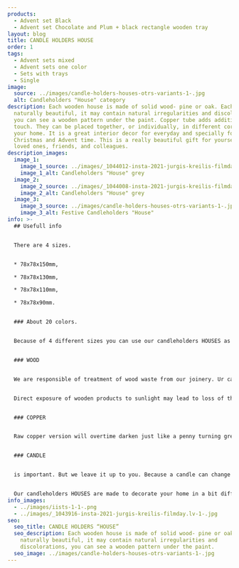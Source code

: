 ```yaml
---
products:
  - Advent set Black
  - Advent set Chocolate and Plum + black rectangle wooden tray
layout: blog
title: CANDLE HOLDERS HOUSE
order: 1
tags:
  - Advent sets mixed
  - Advent sets one color
  - Sets with trays
  - Single
image:
  source: ../images/candle-holders-houses-otrs-variants-1-.jpg
  alt: Candleholders "House" category
description: Each wooden house is made of solid wood- pine or oak. Each is
  naturally beautiful, it may contain natural irregularities and discolorations,
  you can see a wooden pattern under the paint. Copper tube adds additional
  touch. They can be placed together, or individually, in different corners of
  your home. It is a great interior decor for everyday and specially for
  Christmas and Advent time. This is a really beautiful gift for yourself, your
  loved ones, friends, and colleagues.
description_images:
  image_1:
    image_1_source: ../images/_1044012-insta-2021-jurgis-kreilis-filmday.lv-1-.jpg
    image_1_alt: Candleholders "House" grey
  image_2:
    image_2_source: ../images/_1044008-insta-2021-jurgis-kreilis-filmday.lv-1-.jpg
    image_2_alt: Candleholders "House" grey
  image_3:
    image_3_source: ../images/candle-holders-houses-otrs-variants-1-.jpg
    image_3_alt: Festive Candleholders "House"
info: >-
  ## Usefull info


  There are 4 sizes.


  * 78x78x150mm,

  * 78x78x130mm,

  * 78x78x110mm,

  * 78x78x90mm.


  ### About 20 colors.


  Because of 4 different sizes you can use our candleholders HOUSES as a modern, different look Advent wreath, additionally we offer elegant trays to put in candleholders and other decors for your table centrepiece.


  ### WOOD


  We are responsible of treatment of wood waste from our joinery. Ur candleholders HOUSES are made from leftovers of wooden window production...which would otherwise be incinerated. Each piece has a one-off shape and a unique natural pattern. Wood is an organic material, texture directions and knots are part of wood’s nature and charm, and no two pieces are alike. Wood changes constantly and it affects the volume, colour, and the wood structure. The wood will continue to change throughout the product’s life span. It’s important to handle the wood products correctly. Wood may expand and shrink with differences in temperature and humidity. Keep all wooden products at least one meter away from a direct source of heat (heaters, radiators, fireplaces etc.).


  Direct exposure of wooden products to sunlight may lead to loss of the original colour and to get deformations. Remove spilled liquids from wooden surfaces as soon as possible. Cleaning is carried out with a clean, dry, lint-free cloth from cotton or another material. We do not recommend microfiber cloths. Alternatively, the cleaning is carried out with a clean, damp cloth with water, then drying it with a clean lint-free cloth.


  ### COPPER


  Raw copper version will overtime darken just like a penny turning green, brown and eventually black. The patina may develop differently over the surface (blemish/splotchy look), it is not a painted product with a even look all over. It can be cleaned with any cleaner meant for copper. Copper is a SOFT metal that scratches pretty easily, like most precious metals.


  ### CANDLE


  is important. But we leave it up to you. Because a candle can change the whole look. White, colorful, classic or funky...there are plenty of possibilities. Standard (Ø2 cm) size IKEA HEMA would fit.


  Our candleholders HOUSES are made to decorate your home in a bit different, tasteful, Nordic style.
info_images:
  - ../images/iists-1-1-.png
  - ../images/_1043916-insta-2021-jurgis-kreilis-filmday.lv-1-.jpg
seo:
  seo_title: CANDLE HOLDERS “HOUSE”
  seo_description: Each wooden house is made of solid wood- pine or oak. Each is
    naturally beautiful, it may contain natural irregularities and
    discolorations, you can see a wooden pattern under the paint.
  seo_image: ../images/candle-holders-houses-otrs-variants-1-.jpg
---
```

